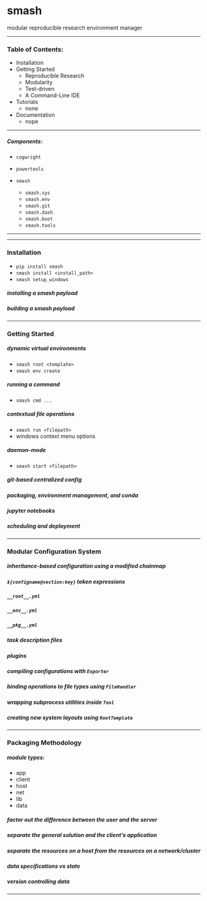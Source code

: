 # smash
modular reproducible research environment manager

--------------------------------------------------------------------------

### Table of Contents:

- Installation
- Getting Started
    - Reproducible Research
    - Modularity
    - Test-driven
    - A Command-Line IDE
- Tutorials
    - none
- Documentation
    - nope
 
---
##### Components:

- `cogwright`
- `powertools`

- `smash`
    - `smash.sys`
    - `smash.env`
    - `smash.git`
    - `smash.dash`
    - `smash.boot`
    - `smash.tools`


--------------------------------------------------------------------------

---
### Installation
- `pip install smash`
- `smash install <install_path>`
- `smash setup_windows`

##### installing a smash payload

##### building a smash payload


---
### Getting Started

##### dynamic virtual environments
- `smash root <template>`
- `smash env create`

##### running a command
- `smash cmd ...`

##### contextual file operations
- `smash run <filepath>`
- windows context menu options

##### daemon-mode
- `smash start <filepath>`

##### git-based centralized config

##### packaging, environment management, and conda

##### jupyter notebooks

##### scheduling and deployment


---
### Modular Configuration System 

##### inheritance-based configuration using a modified chainmap

##### `${configname@section:key}` token expressions

##### `__root__.yml`

##### `__env__.yml`

##### `__pkg__.yml` 

##### task description files
 
##### plugins

##### compiling configurations with `Exporter`

##### binding operations to file types using `FileHandler`

##### wrapping subprocess utilities inside `Tool`

##### creating new system layouts using `RootTemplate`


---
### Packaging Methodology

##### module types:
- app
- client
- host
- net
- lib
- data

##### factor out the difference between the user and the server

##### separate the general solution and the client's application

##### separate the resources on a host from the resources on a network/cluster

##### data specifications vs state

##### version controlling data


--------------------------------------------------------------------------
